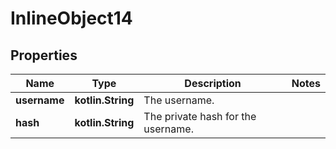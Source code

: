 
# InlineObject14

## Properties
Name | Type | Description | Notes
------------ | ------------- | ------------- | -------------
**username** | **kotlin.String** | The username. | 
**hash** | **kotlin.String** | The private hash for the username. | 




